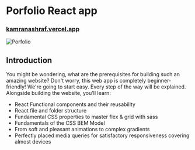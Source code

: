 # Porfolio React app
### [kamranashraf.vercel.app](https://kamran-ashrff.vercel.app/)

![Porfolio](https://res.cloudinary.com/dc1uxxvox/image/upload/v1687460305/project%20pictures/porfolio%20kamran/kamran_mbn0dv.png)
 

## Introduction
 
You might be wondering, what are the prerequisites for building such an amazing website? Don't worry, this web app is completely beginner-friendly! We're going to start easy. Every step of the way will be explained. Alongside building the website, you'll learn:

- React Functional components and their reusability
- React file and folder structure
- Fundamental CSS properties to master flex & grid with sass
- Fundamentals of the CSS BEM Model
- From soft and pleasant animations to complex gradients
- Perfectly placed media queries for satisfactory responsiveness covering almost devices
 
